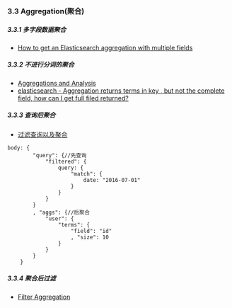 
### 3.3 Aggregation(聚合)
  
##### 3.3.1 多字段数据聚合
  * [How to get an Elasticsearch aggregation with multiple fields](http://stackoverflow.com/questions/30728583/how-to-get-an-elasticsearch-aggregation-with-multiple-fields#)

##### 3.3.2 不进行分词的聚合
  * [Aggregations and Analysis](https://www.elastic.co/guide/en/elasticsearch/guide/current/aggregations-and-analysis.html)
  * [elasticsearch - Aggregation returns terms in key , but not the complete field, how can I get full filed returned?](http://stackoverflow.com/questions/24640117/elasticsearch-aggregation-returns-terms-in-key-but-not-the-complete-field-h) 
  
##### 3.3.3 查询后聚合
  * [过滤查询以及聚合](http://blog.csdn.net/dm_vincent/article/details/42757519)
```
body: {
        "query": {//先查询
            "filtered": {
                query: {
                    "match": {
                        date: "2016-07-01"
                    }
                }
            }
        }
        , "aggs": {//后聚合
            "user": {
                "terms": {
                    "field": "id"
                    , "size": 10
                }
            }
        }
    }
```

##### 3.3.4 聚合后过滤
  * [Filter Aggregation](https://www.elastic.co/guide/en/elasticsearch/reference/current/search-aggregations-bucket-filter-aggregation.html)
  
